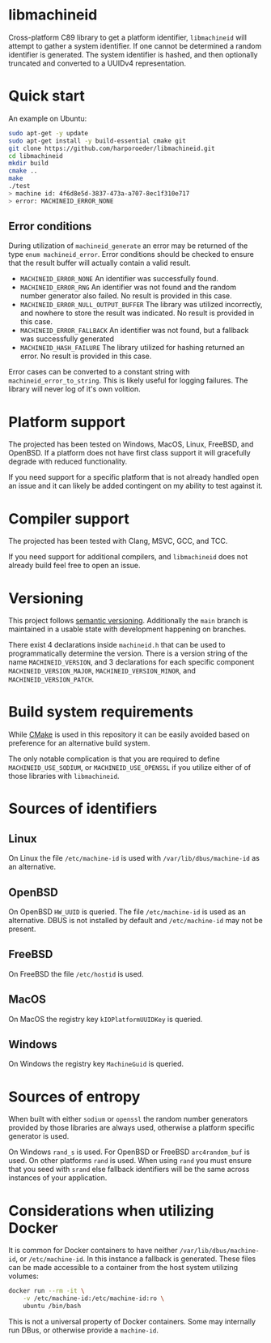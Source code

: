 # libmachineid

Cross-platform C89 library to get a platform identifier, `libmachineid` will
attempt to gather a system identifier. If one cannot be determined a random
identifier is generated. The system identifier is hashed, and then optionally
truncated and converted to a UUIDv4 representation.

# Quick start

An example on Ubuntu:

```bash
sudo apt-get -y update
sudo apt-get install -y build-essential cmake git
git clone https://github.com/harporoeder/libmachineid.git
cd libmachineid
mkdir build
cmake ..
make
./test
> machine id: 4f6d8e5d-3837-473a-a707-8ec1f310e717
> error: MACHINEID_ERROR_NONE
```

## Error conditions

During utilization of `machineid_generate` an error may be returned of the
type `enum machineid_error`. Error conditions should be checked to ensure
that the result buffer will actually contain a valid result.

* `MACHINEID_ERROR_NONE` An identifier was successfully found.
* `MACHINEID_ERROR_RNG` An identifier was not found and the random number
generator also failed. No result is provided in this case.
* `MACHINEID_ERROR_NULL_OUTPUT_BUFFER` The library was utilized incorrectly,
and nowhere to store the result was indicated. No result is provided in this
case.
* `MACHINEID_ERROR_FALLBACK` An identifier was not found, but a fallback
was successfully generated
* `MACHINEID_HASH_FAILURE` The library utilized for hashing returned an error.
No result is provided in this case.

Error cases can be converted to a constant string with
`machineid_error_to_string`. This is likely useful for logging failures. The
library will never log of it's own volition.

# Platform support

The projected has been tested on Windows, MacOS, Linux, FreeBSD, and OpenBSD.
If a platform does not have first class support it will gracefully degrade with
reduced functionality.

If you need support for a specific platform that is not already handled open
an issue and it can likely be added contingent on my ability to test against it.

# Compiler support

The projected has been tested with Clang, MSVC, GCC, and TCC.

If you need support for additional compilers, and `libmachineid` does not
already build feel free to open an issue.

# Versioning

This project follows [semantic versioning](https://semver.org/). Additionally
the `main` branch is maintained in a usable state with development happening
on branches.

There exist 4 declarations inside `machineid.h` that can be used to
programmatically determine the version. There is a version string of the name
`MACHINEID_VERSION`, and 3 declarations for each specific component
`MACHINEID_VERSION_MAJOR`, `MACHINEID_VERSION_MINOR`,
and `MACHINEID_VERSION_PATCH`.

# Build system requirements

While [CMake](https://cmake.org/) is used in this repository it can be easily
avoided based on preference for an alternative build system.

The only notable complication is that you are required to define
`MACHINEID_USE_SODIUM`, or `MACHINEID_USE_OPENSSL` if you utilize either of
of those libraries with `libmachineid`.

# Sources of identifiers

## Linux

On Linux the file `/etc/machine-id` is used with `/var/lib/dbus/machine-id`
as an alternative.

## OpenBSD

On OpenBSD `HW_UUID` is queried. The file `/etc/machine-id` is used as an
alternative. DBUS is not installed by default and `/etc/machine-id` may not
be present.

## FreeBSD

On FreeBSD the file `/etc/hostid` is used.

## MacOS

On MacOS the registry key `kIOPlatformUUIDKey` is queried.

## Windows

On Windows the registry key `MachineGuid` is queried.

# Sources of entropy

When built with either `sodium` or `openssl` the random number generators
provided by those libraries are always used, otherwise a platform specific
generator is used.

On Windows `rand_s` is used. For OpenBSD or FreeBSD `arc4random_buf` is used.
On other platforms `rand` is used. When using `rand` you must ensure that you
seed with `srand` else fallback identifiers will be the same across
instances of your application.

# Considerations when utilizing Docker

It is common for Docker containers to have neither `/var/lib/dbus/machine-id`,
or `/etc/machine-id`. In this instance a fallback is generated. These files
can be made accessible to a container from the host system utilizing volumes:

```bash
docker run --rm -it \
    -v /etc/machine-id:/etc/machine-id:ro \
    ubuntu /bin/bash
```

This is not a universal property of Docker containers. Some may internally
run DBus, or otherwise provide a `machine-id`.
